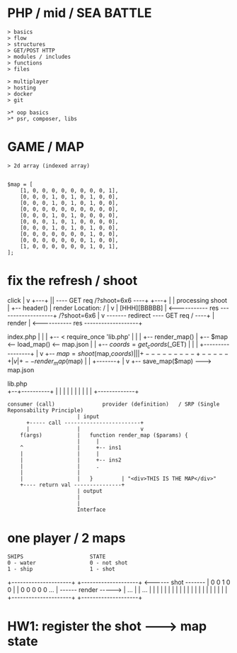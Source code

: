 







# PHP / mid / SEA BATTLE
    > basics
    > flow
    > structures
    > GET/POST HTTP
    > modules / includes
    > functions
    > files

    > multiplayer
    > hosting
    > docker
    > git

    >* oop basics
    >* psr, composer, libs 










# GAME / MAP
    > 2d array (indexed array)


    $map = [
        [1, 0, 0, 0, 0, 0, 0, 0, 0, 1],
        [0, 0, 0, 1, 0, 1, 0, 1, 0, 0],
        [0, 0, 0, 1, 0, 1, 0, 1, 0, 0],
        [0, 0, 0, 0, 0, 0, 0, 0, 0, 0],
        [0, 0, 0, 1, 0, 1, 0, 0, 0, 0],
        [0, 0, 0, 1, 0, 1, 0, 0, 0, 0],
        [0, 0, 0, 1, 0, 1, 0, 1, 0, 0],
        [0, 0, 0, 0, 0, 0, 0, 1, 0, 0],
        [0, 0, 0, 0, 0, 0, 0, 1, 0, 0],
        [1, 0, 0, 0, 0, 0, 0, 1, 0, 1],        
    ];








 # fix the refresh / shoot



 click
   |
   v
 +---+
 |<a>| ---- GET req /?shoot=6x6 ----+
 +---+                              |
                                    |
                                processing shoot
                                    |
                                    +-- header()
                                    |
                                   render
        Location: /                 |
          v                         |
        [HHH][BBBBB]                |
<----------- res -------------------+
/?shoot=6x6
|
v
------- redirect ---- GET req / ----+
                                    |
                                   render
                                    |
<----------- res -------------------+

















index.php
    |
    |
    |
    +-- < require_once 'lib.php'
    |                    |
    |                    +-- render_map()
    |
    +-- $map <-- load_map() <-- map.json
    |
    |
    +-- $coords = get_coords($_GET)
    |      |
    |      +-----------------+
    |                        v
    +-- $map = shoot($map,$coords)
    |      |
    |      +---------+-----+
    |                v     |
    +-- render_map($map)   |
    |              +-------+
    |              v 
    +-- save_map($map) ---> map.json













lib.php
  \
+--+----------+
|             |
|             |
|             |
|             |
|             |
+-------------+











    consumer (call)               provider (definition)   / SRP (Single Reponsability Principle)
                          | input
          +----- call ------------------------+
          |               |                   v
        f(args)           |   function render_map ($params) {
                          |     |
        ^                 |     +-- ins1
        |                 |     |
        |                 |     +-- ins2
        |                 |     .
        |                 |
        |                 |   }         | "<div>THIS IS THE MAP</div>"
        +---- return val ---------------+
                          | output
                          |
                          |
                          Interface








# one player / 2 maps


    SHIPS                     STATE
    0 - water                 0 - not shot
    1 - ship                  1 - shot
+---------------------+   +--------------------+           <------ shot -------
|  0 0 1 0 0          |   |  0 0 0 0 0 ...     |           ------ render ----->
|  ...                |   |  ...               |
|                     |   |                    |
|                     |   |                    |
|                     |   |                    |
|                     |   |                    |
|                     |   |                    |
+---------------------+   +--------------------+


# HW1: register the shot ---> map state